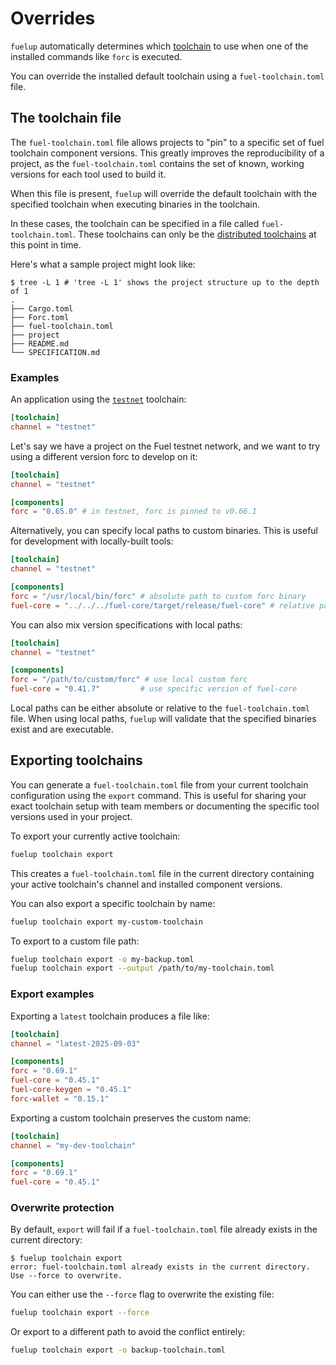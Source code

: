 # Overrides

<!-- This section should explain fuelup overrides -->
<!-- overrides:example:start -->
`fuelup` automatically determines which [toolchain] to use when one of the installed commands like
`forc` is executed.

You can override the installed default toolchain using a `fuel-toolchain.toml` file.
<!-- overrides:example:end -->

## The toolchain file

<!-- This section should explain the fuel-toolchain TOML file -->
<!-- toolchain:example:start -->
The `fuel-toolchain.toml` file allows projects to "pin" to a specific set of fuel toolchain component versions.
This greatly improves the reproducibility of a project, as the `fuel-toolchain.toml` contains the set of known,
working versions for each tool used to build it.

When this file is present, `fuelup` will override the default toolchain with the specified toolchain when executing binaries
in the toolchain.

In these cases, the toolchain can be specified in a file called `fuel-toolchain.toml`. These toolchains can only be
the [distributed toolchains] at this point in time.
<!-- toolchain:example:end -->

Here's what a sample project might look like:

```console
$ tree -L 1 # 'tree -L 1' shows the project structure up to the depth of 1
.
├── Cargo.toml
├── Forc.toml
├── fuel-toolchain.toml
├── project
├── README.md
└── SPECIFICATION.md
```

### Examples

An application using the [`testnet`] toolchain:

```toml
[toolchain]
channel = "testnet"
```

Let's say we have a project on the Fuel testnet network, and we want to try using a different version forc to develop on it:

```toml
[toolchain]
channel = "testnet"

[components]
forc = "0.65.0" # in testnet, forc is pinned to v0.66.1
```

Alternatively, you can specify local paths to custom binaries. This is useful for development with locally-built tools:

```toml
[toolchain]
channel = "testnet"

[components]
forc = "/usr/local/bin/forc" # absolute path to custom forc binary
fuel-core = "../../../fuel-core/target/release/fuel-core" # relative path from fuel-toolchain.toml location
```

You can also mix version specifications with local paths:

```toml
[toolchain]
channel = "testnet"

[components]
forc = "/path/to/custom/forc" # use local custom forc
fuel-core = "0.41.7"         # use specific version of fuel-core
```

Local paths can be either absolute or relative to the `fuel-toolchain.toml` file. When using local paths, `fuelup` will validate that the specified binaries exist and are executable.

## Exporting toolchains

<!-- This section should explain how to export toolchains -->
<!-- export:example:start -->
You can generate a `fuel-toolchain.toml` file from your current toolchain configuration using the `export` command. This is useful for sharing your exact toolchain setup with team members or documenting the specific tool versions used in your project.
<!-- export:example:end -->

To export your currently active toolchain:

```sh
fuelup toolchain export
```

This creates a `fuel-toolchain.toml` file in the current directory containing your active toolchain's channel and installed component versions.

You can also export a specific toolchain by name:

```sh
fuelup toolchain export my-custom-toolchain
```

To export to a custom file path:

```sh
fuelup toolchain export -o my-backup.toml
fuelup toolchain export --output /path/to/my-toolchain.toml
```

### Export examples

Exporting a `latest` toolchain produces a file like:

```toml
[toolchain]
channel = "latest-2025-09-03"

[components]
forc = "0.69.1"
fuel-core = "0.45.1"
fuel-core-keygen = "0.45.1"
forc-wallet = "0.15.1"
```

Exporting a custom toolchain preserves the custom name:

```toml
[toolchain]
channel = "my-dev-toolchain"

[components]
forc = "0.69.1"
fuel-core = "0.45.1"
```

### Overwrite protection

By default, `export` will fail if a `fuel-toolchain.toml` file already exists in the current directory:

```console
$ fuelup toolchain export
error: fuel-toolchain.toml already exists in the current directory. Use --force to overwrite.
```

You can either use the `--force` flag to overwrite the existing file:

```sh
fuelup toolchain export --force
```

Or export to a different path to avoid the conflict entirely:

```sh
fuelup toolchain export -o backup-toolchain.toml
```

[toolchain]: concepts/toolchains.md
[distributed toolchains]: concepts/toolchains.md#toolchains
[`testnet`]: concepts/channels.md#the-testnet-channel
